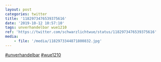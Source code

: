 ```yaml
---
layout: post
categories: twitter
title: '1182973476539375616'
date: '2019-10-12 10:57:10'
tags: unverhandelbar wue1210
ref: 'https://twitter.com/schwarzlichtwue/status/1182973476539375616'
media:
    - file: '/media/1182973344871800832.jpg'
---
```

[#unverhandelbar](/t/unverhandelbar) [#wue1210](/t/wue1210)  